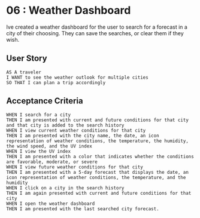 # 06 : Weather Dashboard

Ive created a weather dashboard for the user to search for a forecast in a city of their choosing. They can save the searches, or clear them if they wish. 


## User Story

```
AS A traveler
I WANT to see the weather outlook for multiple cities
SO THAT I can plan a trip accordingly
```

## Acceptance Criteria

```
WHEN I search for a city
THEN I am presented with current and future conditions for that city and that city is added to the search history
WHEN I view current weather conditions for that city
THEN I am presented with the city name, the date, an icon representation of weather conditions, the temperature, the humidity, the wind speed, and the UV index
WHEN I view the UV index
THEN I am presented with a color that indicates whether the conditions are favorable, moderate, or severe
WHEN I view future weather conditions for that city
THEN I am presented with a 5-day forecast that displays the date, an icon representation of weather conditions, the temperature, and the humidity
WHEN I click on a city in the search history
THEN I am again presented with current and future conditions for that city
WHEN I open the weather dashboard
THEN I am presented with the last searched city forecast.